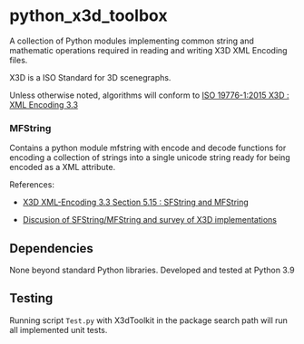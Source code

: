 # python_x3d_toolbox

A collection of Python modules implementing common string and mathematic operations required in reading and writing X3D XML Encoding files.

X3D is a ISO Standard for 3D scenegraphs.

Unless otherwise noted, algorithms will conform to [ISO 19776-1:2015 X3D : XML Encoding 3.3](https://www.web3d.org/documents/specifications/19776-1/V3.3/index.html)

### MFString
Contains a python module mfstring with encode and decode functions for encoding a collection of strings into a single unicode string ready for being encoded as a XML attribute.

References: 
- [X3D XML-Encoding 3.3 Section 5.15 : SFString and MFString](https://www.web3d.org/documents/specifications/19776-1/V3.3/Part01/EncodingOfFields.html#SFString)

- [Discusion of SFString/MFString and survey of X3D implementations](https://github.com/michaliskambi/x3d-tests/wiki/Clarify-the-usage-of-quotes-and-backslashes-for-MFString-and-SFString-in-XML-encoding)

## Dependencies
None beyond standard Python libraries. Developed and tested at Python 3.9

## Testing
Running script `Test.py` with X3dToolkit in the package search path will run all implemented unit tests.
